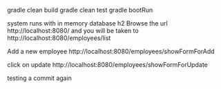 gradle clean build
gradle clean test
gradle bootRun

system runs with in memory database h2
Browse the url
http://localhost:8080/
and you will be taken to
http://localhost:8080/employees/list

Add a new employee
http://localhost:8080/employees/showFormForAdd

click on update
http://localhost:8080/employees/showFormForUpdate

testing a commit again
